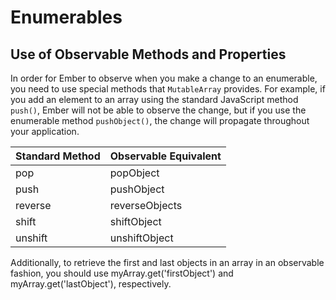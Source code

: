 # Enumerables

## Use of Observable Methods and Properties

In order for Ember to observe when you make a change to an enumerable, you need to use special methods that `MutableArray` provides. For example, if you add an element to an array using the standard JavaScript method `push()`, Ember will not be able to observe the change, but if you use the enumerable method `pushObject()`, the change will propagate throughout your application.

| Standard Method | Observable Equivalent |
| --- | --- |
| pop | popObject |
| push | pushObject |
| reverse | reverseObjects |
| shift | shiftObject |
| unshift | unshiftObject |

Additionally, to retrieve the first and last objects in an array in an observable fashion, you should use myArray.get('firstObject') and myArray.get('lastObject'), respectively.
